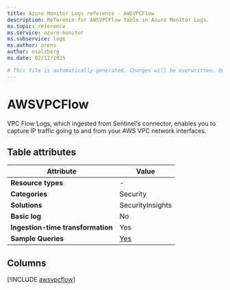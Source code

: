 ```yaml
---
title: Azure Monitor Logs reference - AWSVPCFlow
description: Reference for AWSVPCFlow table in Azure Monitor Logs.
ms.topic: reference
ms.service: azure-monitor
ms.subservice: logs
ms.author: orens
author: osalzberg
ms.date: 02/11/2025

# This file is automatically generated. Changes will be overwritten. Do not change this file directly.
---
```


# AWSVPCFlow

VPC Flow Logs, which ingested from Sentinel's connector, enables you to capture IP traffic going to and from your AWS VPC network interfaces.


## Table attributes

|Attribute|Value|
|---|---|
|**Resource types**|-|
|**Categories**|Security|
|**Solutions**| SecurityInsights|
|**Basic log**|No|
|**Ingestion-time transformation**|Yes|
|**Sample Queries**|[Yes](/azure/azure-monitor/reference/queries/awsvpcflow)|



## Columns
  
[!INCLUDE [awsvpcflow](~/reusable-content/ce-skilling/azure/includes/azure-monitor/reference/tables/awsvpcflow-include.md)]
